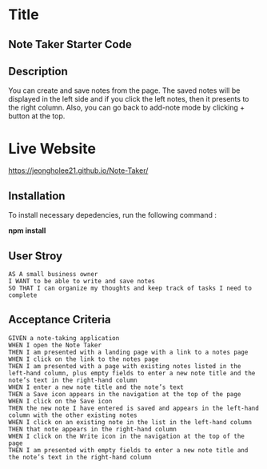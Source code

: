 # Title 
## Note Taker Starter Code

## Description 
You can create and save notes from the page. The saved notes will be displayed in the left side and if you click the left notes, then it presents to the right column. Also, you can go back to add-note mode by clicking + button at the top.

# Live Website

<https://jeongholee21.github.io/Note-Taker/>

## Installation
To install necessary depedencies, run the following command :

**npm install**

## User Stroy

```
AS A small business owner
I WANT to be able to write and save notes
SO THAT I can organize my thoughts and keep track of tasks I need to complete
```

## Acceptance Criteria

```
GIVEN a note-taking application
WHEN I open the Note Taker
THEN I am presented with a landing page with a link to a notes page
WHEN I click on the link to the notes page
THEN I am presented with a page with existing notes listed in the left-hand column, plus empty fields to enter a new note title and the note’s text in the right-hand column
WHEN I enter a new note title and the note’s text
THEN a Save icon appears in the navigation at the top of the page
WHEN I click on the Save icon
THEN the new note I have entered is saved and appears in the left-hand column with the other existing notes
WHEN I click on an existing note in the list in the left-hand column
THEN that note appears in the right-hand column
WHEN I click on the Write icon in the navigation at the top of the page
THEN I am presented with empty fields to enter a new note title and the note’s text in the right-hand column
```